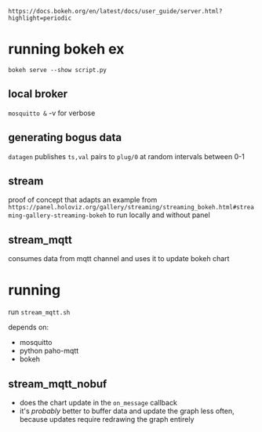`https://docs.bokeh.org/en/latest/docs/user_guide/server.html?highlight=periodic`

# running bokeh ex

`bokeh serve --show script.py`

## local broker

`mosquitto &` -v for verbose

## generating bogus data

`datagen` publishes `ts,val` pairs to `plug/0` at random intervals between 0-1

## stream

proof of concept that adapts an example from
`https://panel.holoviz.org/gallery/streaming/streaming_bokeh.html#streaming-gallery-streaming-bokeh`
to run locally and without panel

## stream_mqtt

consumes data from mqtt channel and uses it to update bokeh chart

# running

run `stream_mqtt.sh`

depends on:
- mosquitto
- python paho-mqtt
- bokeh

## stream_mqtt_nobuf

- does the chart update in the `on_message` callback
- it's _probably_ better to buffer data and update the graph less often, because
  updates require redrawing the graph entirely
